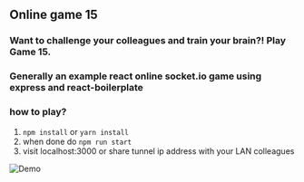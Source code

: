 ## Online game 15

### Want to challenge your colleagues and train your brain?! Play Game 15.

### Generally an example react online socket.io game using express and react-boilerplate

### how to play?

1. `npm install` or `yarn install`
2. when done do `npm run start`
3. visit localhost:3000 or share tunnel ip address with your LAN colleagues

![Demo](url)